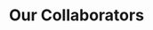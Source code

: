 ---
# TO ADD A NEW COLLABORATOR
# - Create a new folder for that collaborator, keep the name short.
# - Add `index.md` with 2-3 sentences about what that collaborator does.
# - Add an image called featured.png/jpeg with their logo
# - Use `tags:` to mark them as `funder`, `member`, or `collaborator`
# - Reference the collaborator in a post like: ../../collaborators/czi/index.md

title: Our Collaborators
type: landing

sections:
  - block: markdown
    content:
      title: Our Collaborators
      text: |
        <style>
        .collaborators-explanation {
          font-size: .75em;
          text-align: left;
        }
        </style>
        <div class="collaborators-explanation">

        These are organizations we've acknowledged in the [2i2c blog](https://2i2c.org/blog) as part of our [commitment to collaborative practices](../open-practices). Click each logo to see a list of [impact posts](https://2i2c.org/category/impact) from that collaborator.
        **Members** are part of [our member network](../members/) that contribute extra funding and time.
        **Collaborators** are non-members we collaborate with for shared impact.
        **Funders** primarily have impact by funding initiatives that we benefit from.

        </div>

  - block: portfolio
    content:
      filters:
        folders:
          - collaborators
        exclude_featured: false
      count: 0
      buttons:
        - name: All
          tag: '*'
        - name: Funders
          tag: funder
        - name: Members
          tag: member
        - name: Collaborators
          tag: collaborator
    design:
      columns: '3'
      view: masonry
      flip_alt_rows: false
      css_class: collaborators-gallery
---